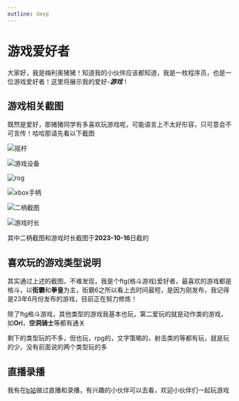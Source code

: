 ```yaml
---
outline: deep
---
```

# 游戏爱好者

大家好，我是梅利奥猪猪！知道我的小伙伴应该都知道，我是一枚程序员，也是一位游戏爱好者！这里将展示我的爱好-***游戏***！

## 游戏相关截图

既然是爱好，那猪猪同学有多喜欢玩游戏呢，可能语言上不太好形容，只可意会不可言传！哈哈那请先看以下截图

![摇杆](./images/摇杆.jpg)

![游戏设备](./images/游戏设备.jpg)

![rog](./images/rog.jpg)

![xbox手柄](./images/xbox手柄.jpg)

![二柄截图](./images/二柄截图.jpg)

![游戏时长](./images/游戏时长.jpg)

其中二柄截图和游戏时长截图于**2023-10-16**日截的

## 喜欢玩的游戏类型说明

其实通过上述的截图，不难发现，我是个ftg(格斗游戏)爱好者，最喜欢的游戏都是格斗，以**街霸**和**拳皇**为主，街霸6之所以看上去时间最短，是因为刚发布，我记得是23年6月份发布的游戏，目前正在努力修炼！

除了ftg格斗游戏，其他类型的游戏我基本也玩，第二爱玩的就是动作类的游戏，如**Ori**，**空洞骑士**等都有通关

剩下的类型玩的不多，但也玩，rpg的，文字策略的，射击类的等都有玩，就是玩的少，没有前面说的两个类型玩的多

## 直播录播

我有在[b站](https://space.bilibili.com/2688063)做过直播和录播，有兴趣的小伙伴可以去看，欢迎小伙伴们一起玩游戏
